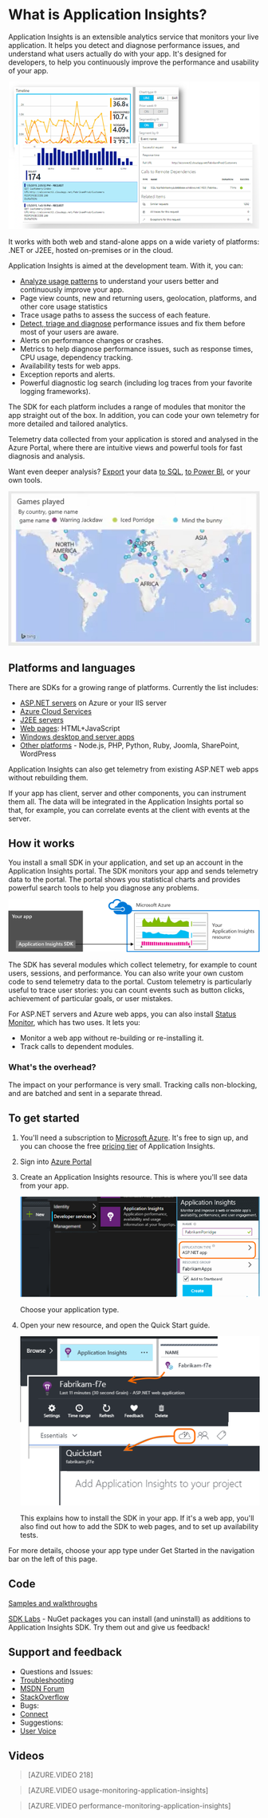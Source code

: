 <properties 
    pageTitle="What is Application Insights?" 
    description="Track usage and performance of your live web or device application.  Detect, triage and diagnose problems. Continuously monitor and improve success with your users." 
    services="application-insights" 
    documentationCenter=""
    authors="alancameronwills" 
    manager="douge"/>

<tags 
    ms.service="application-insights" 
    ms.workload="tbd" 
    ms.tgt_pltfrm="ibiza" 
    ms.devlang="na" 
    ms.topic="article" 
    ms.date="11/23/2015" 
    ms.author="awills"/>
 
# What is Application Insights?

Application Insights is an extensible analytics service that monitors your live application. It helps you detect and diagnose performance issues, and understand what users actually do with your app. It's designed for developers, to help you continuously improve the performance and usability of your app. 

![Chart user activity statistics, or drill into specific events.](./media/app-insights-overview/00-sample.png)

It works with both web and stand-alone apps on a wide variety of platforms: .NET or J2EE, hosted on-premises or in the cloud. 

Application Insights is aimed at the development team. With it, you can:

* [Analyze usage patterns][knowUsers] to understand your users better and continuously improve your app. 
 * Page view counts, new and returning users, geolocation, platforms, and other core usage statistics
 * Trace usage paths to assess the success of each feature.
* [Detect, triage and diagnose][detect] performance issues and fix them before most of your users are aware.
 *  Alerts on performance changes or crashes.
 *  Metrics to help diagnose performance issues, such as response times, CPU usage, dependency tracking.
 *  Availability tests for web apps.
 *  Exception reports and alerts.
 *  Powerful diagnostic log search (including log traces from your favorite logging frameworks).

The SDK for each platform includes a range of modules that monitor the app straight out of the box. In addition, you can code your own telemetry for more detailed and tailored analytics.

Telemetry data collected from your application is stored and analysed in the Azure Portal, where there are intuitive views and powerful tools for fast diagnosis and analysis.



Want even deeper analysis? [Export](app-insights-export-telemetry.md) your data [to SQL](app-insights-code-sample-export-telemetry-sql-database.md), [to Power BI](app-insights-export-power-bi.md), or your own tools.

![Viewing data in Power BI](./media/app-insights-overview/210.png)

## Platforms and languages

There are SDKs for a growing range of platforms. Currently the list includes:

 * [ASP.NET servers][greenbrown] on Azure or your IIS server
 * [Azure Cloud Services](app-insights-cloudservices.md)
 * [J2EE servers][java]
 * [Web pages][client]: HTML+JavaScript
 * [Windows desktop and server apps][desktop]
 * [Other platforms][platforms] - Node.js, PHP, Python, Ruby, Joomla, SharePoint, WordPress

Application Insights can also get telemetry from existing ASP.NET web apps without rebuilding them.

If your app has client, server and other components, you can instrument them all. The data will be integrated in the Application Insights portal so that, for example, you can correlate events at the client with events at the server.


## How it works

You install a small SDK in your application, and set up an account in the Application Insights portal. The SDK monitors your app and sends telemetry data to the portal. The portal shows you statistical charts and provides powerful search tools to help you diagnose any problems.

![The Application Insights SDK in your app sends telemetry to your Application Insights resource in the Azure portal.](./media/app-insights-overview/01-scheme.png)

The SDK has several modules which collect telemetry, for example to count users, sessions, and performance. You can also write your own custom code to send telemetry data to the portal. Custom telemetry is particularly useful to trace user stories: you can count events such as button clicks, achievement of particular goals, or user mistakes.

For ASP.NET servers and Azure web apps, you can also install [Status Monitor][redfield], which has two uses. It lets you:

* Monitor a web app without re-building or re-installing it.
* Track calls to dependent modules.



### What's the overhead?

The impact on your performance is very small. Tracking calls non-blocking, and are batched and sent in a separate thread. 



## To get started

1. You'll need a subscription to [Microsoft Azure](http://azure.com). It's free to sign up, and you can choose the free [pricing tier](https://azure.microsoft.com/pricing/details/application-insights/) of Application Insights.

2. Sign into [Azure Portal](http://portal.azure.com)
3. Create an Application Insights resource. This is where you'll see data from your app.

    ![Add, Developer Services, Application Insights.](./media/app-insights-overview/11-new.png)

    Choose your application type.

4. Open your new resource, and open the Quick Start guide.
    
    ![Browse, ](./media/app-insights-overview/quickstart.png)

    This explains how to install the SDK in your app. If it's a web app, you'll also find out how to add the SDK to web pages, and to set up availability tests.


For more details, choose your app type under Get Started in the navigation bar on the left of this page.

## Code


[Samples and walkthroughs](app-insights-code-samples.md)

[SDK Labs](https://www.myget.org/gallery/applicationinsights-sdk-labs) - NuGet packages you can install (and uninstall) as additions to Application Insights SDK. Try them out and give us feedback!


## Support and feedback

* Questions and Issues:
 * [Troubleshooting][qna]
 * [MSDN Forum](https://social.msdn.microsoft.com/Forums/vstudio/en-US/home?forum=ApplicationInsights)
 * [StackOverflow](http://stackoverflow.com/questions/tagged/ms-application-insights)
* Bugs:
 * [Connect](https://connect.microsoft.com/VisualStudio/Feedback/LoadSubmitFeedbackForm?FormID=6076)
* Suggestions:
 * [User Voice](http://visualstudio.uservoice.com/forums/121579-visual-studio/category/77108-application-insights)


## Videos


> [AZURE.VIDEO 218]

> [AZURE.VIDEO usage-monitoring-application-insights]

> [AZURE.VIDEO performance-monitoring-application-insights]


<!--Link references-->

[android]: https://github.com/Microsoft/ApplicationInsights-Android
[azure]: ../insights-perf-analytics.md
[client]: app-insights-javascript.md
[desktop]: app-insights-windows-desktop.md
[detect]: app-insights-detect-triage-diagnose.md
[greenbrown]: app-insights-asp-net.md
[ios]: https://github.com/Microsoft/ApplicationInsights-iOS
[java]: app-insights-java-get-started.md
[knowUsers]: app-insights-overview-usage.md
[platforms]: app-insights-platforms.md
[portal]: http://portal.azure.com/
[qna]: app-insights-troubleshoot-faq.md
[redfield]: app-insights-monitor-performance-live-website-now.md
[windows]: app-insights-windows-get-started.md

 

